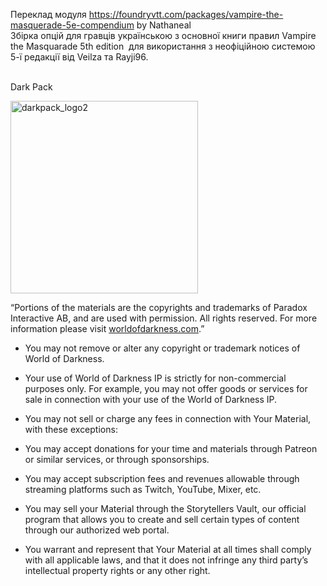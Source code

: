 <p>Переклад модуля <a href="https://foundryvtt.com/packages/vampire-the-masquerade-5e-compendium" rel="nofollow">https://foundryvtt.com/packages/vampire-the-masquerade-5e-compendium</a> by Nathaneal<br />Збірка опцій для гравців українською з основної книги правил Vampire the Masquarade 5th edition &nbsp;для використання з неофіційною системою 5-ї редакції від Veilza та Rayji96.<br /><br /></p>
<p>Dark Pack</p>
<p><img src="https://images.ctfassets.net/u73tyf0fa8v1/3oBTHBZk9XmfcBlUPylvFh/673e4a6b14566548c03424ddf627b944/darkpack_logo2.png?w=3840&amp;q=75" alt="darkpack_logo2" width="300" height="308" /></p>
<p class="body">&ldquo;Portions of the materials are the copyrights and trademarks of Paradox Interactive AB, and are used with permission. All rights reserved. For more information please visit <a href="http://worldofdarkness.com" target="_blank" rel="nofollow noopener">worldofdarkness.com</a>.&rdquo;</p>
<ul>
<li>
<p class="body">You may not remove or alter any copyright or trademark notices of World of Darkness.</p>
</li>
<li>
<p class="body">Your use of World of Darkness IP is strictly for non-commercial purposes only. For example, you may not offer goods or services for sale in connection with your use of the World of Darkness IP.</p>
</li>
<li>
<p class="body">You may not sell or charge any fees in connection with Your Material, with these exceptions:</p>
</li>
<li>
<p class="body">You may accept donations for your time and materials through Patreon or similar services, or through sponsorships.</p>
</li>
<li>
<p class="body">You may accept subscription fees and revenues allowable through streaming platforms such as Twitch, YouTube, Mixer, etc.</p>
</li>
<li>
<p class="body">You may sell your Material through the Storytellers Vault, our official program that allows you to create and sell certain types of content through our authorized web portal.</p>
</li>
<li>
<p class="body">You warrant and represent that Your Material at all times shall comply with all applicable laws, and that it does not infringe any third party&rsquo;s intellectual property rights or any other right.</p>
</li>
</ul>
